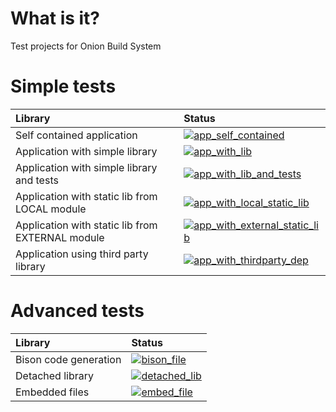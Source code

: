 # What is it?
Test projects for Onion Build System

# Simple tests

| Library           | Status |
| :---------------- | :----- |
| Self contained application | [![app_self_contained](https://github.com/BareMetalEngine/onion_test/actions/workflows/app_self_contained.yml/badge.svg?branch=main)](https://github.com/BareMetalEngine/onion_test/actions/workflows/app_self_contained.yml) |
| Application with simple library | [![app_with_lib](https://github.com/BareMetalEngine/onion_test/actions/workflows/app_with_lib.yml/badge.svg?branch=main)](https://github.com/BareMetalEngine/onion_test/actions/workflows/app_with_lib.yml) |
| Application with simple library and tests | [![app_with_lib_and_tests](https://github.com/BareMetalEngine/onion_test/actions/workflows/app_with_lib_and_tests.yml/badge.svg?branch=main)](https://github.com/BareMetalEngine/onion_test/actions/workflows/app_with_lib_and_tests.yml) |
| Application with static lib from LOCAL module | [![app_with_local_static_lib](https://github.com/BareMetalEngine/onion_test/actions/workflows/app_with_local_static_lib.yml/badge.svg?branch=main)](https://github.com/BareMetalEngine/onion_test/actions/workflows/app_with_local_static_lib.yml) |
| Application with static lib from EXTERNAL module | [![app_with_external_static_lib](https://github.com/BareMetalEngine/onion_test/actions/workflows/app_with_external_static_lib.yml/badge.svg?branch=main)](https://github.com/BareMetalEngine/onion_test/actions/workflows/app_with_external_static_lib.yml) |
| Application using third party library | [![app_with_thirdparty_dep](https://github.com/BareMetalEngine/onion_test/actions/workflows/app_with_thirdparty_dep.yml/badge.svg?branch=main)](https://github.com/BareMetalEngine/onion_test/actions/workflows/app_with_thirdparty_dep.yml) |

# Advanced tests

| Library           | Status |
| :---------------- | :----- |
| Bison code generation | [![bison_file](https://github.com/BareMetalEngine/onion_test/actions/workflows/bison_file.yml/badge.svg?branch=main)](https://github.com/BareMetalEngine/onion_test/actions/workflows/bison_file.yml) |
| Detached library | [![detached_lib](https://github.com/BareMetalEngine/onion_test/actions/workflows/detached_lib.yml/badge.svg?branch=main)](https://github.com/BareMetalEngine/onion_test/actions/workflows/detached_lib.yml) |
| Embedded files | [![embed_file](https://github.com/BareMetalEngine/onion_test/actions/workflows/embed_file.yml/badge.svg?branch=main)](https://github.com/BareMetalEngine/onion_test/actions/workflows/embed_file.yml) |

